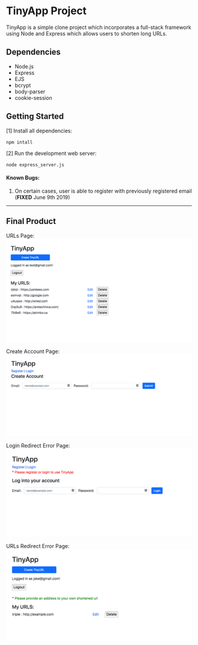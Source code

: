 # TinyApp Project

TinyApp is a simple clone project which incorporates a full-stack framework using Node and Express which allows users to shorten long URLs.

## Dependencies

- Node.js
- Express
- EJS
- bcrypt
- body-parser
- cookie-session

## Getting Started

[1] Install all dependencies:

```
npm intall
```

[2] Run the development web server:

```
node express_server.js
```

#### Known Bugs:

1. On certain cases, user is able to register with previously registered email (**FIXED** June 9th 2019)

---
## Final Product
URLs Page:
!["Screenshot of URLs Page"](https://github.com/alex-ac2/TinyApp/blob/master/docs/screenshots/urls_page.png?raw=true)

Create Account Page:
!["Screenshot of Register Page"](https://github.com/alex-ac2/TinyApp/blob/master/docs/screenshots/register_page.png?raw=true)

Login Redirect Error Page:
!["Login Redirect Error Page"](https://github.com/alex-ac2/TinyApp/blob/master/docs/screenshots/loginRedirect_errorPage.png?raw=true)

URLs Redirect Error Page:
!["URLs Redirect Error Page"](https://github.com/alex-ac2/TinyApp/blob/master/docs/screenshots/urlsRedirect_errorPage.png?raw=true)
